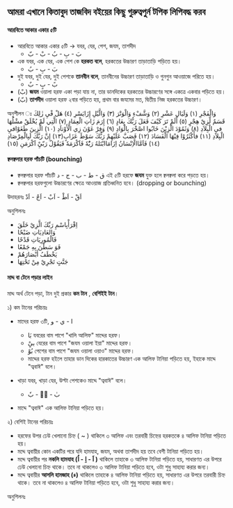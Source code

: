## আমরা এখানে কিতাবুদ তাজবিদ বইয়ের কিছু গুরুত্বপুর্ন টপিক লিপিবদ্ধ করব

#### আরবিতে আকার একার ৫টি

- আরবিতে আকার একার ৫টি -> যবর, যের, পেশ, জযম, তাশদীদ
  - بَ - بِ - بُ - بْ - بّ
- এক যবর, এক যের, এক পেশ কে **হরকত বলে**, হরকতের উচ্চারণ তাড়াতাড়ি পড়িতে হয়।
  - بَ - بِ - بُ
- দুই যবর, দুই যের, দুই পেশকে **তানবীন বলে**, তানবীনের উচ্চারণ তাড়াতাড়ি ও গুনগুন আওয়াজে পরিতে হয়।
  - بً - بٍ - بٌ
- (بْ) **জযম** ওয়ালা হরফ একা পড়া যায় না, তার ডানদিকের হরকতের উচ্চারণের সঙ্গে একত্রে একবার পড়িতে হয়।
- (بّ) **তাশদীদ** ওয়ালা হরফ ২বার পড়িতে হয়, প্রথম বার জযমের মত, দ্বিতীয় নিজ হরকতের উচ্চারণ।

অনুশীলন ঃ
وَالْفَجْرِ (١) وَلَيَالِ عَشْرِ (٢) وَشَّفْءِ وَالْوَتْرَ (٣) وَالَّيْلِ إِزَايَسْرِ (٤) هَلْ فْيِ زٰلِكَ قَسَمٌ لِّزِيْ هِجْرٍ (٥) أَلَمْ تَرَ كَيْفَ فَعَلَ رَبُّكَ بِعَادٍ (٦) إِرَمَ زَاتِ الْعِمَادِ (٧) الَّتِي لَمْ يُخْلَقْ مشْلُهَا فيِ الْبِلاَدِ (٨) وَثَمُوْدَ الَّزِيْنَ خَابُوا اصَّخْرَ بِالْوَادِ (٩) وَفِرْ عَوْنَ زِي الْأَوْتاَدِ (١٠) الَّزِينَ طَغَوْافيِ الْبِلاَدِ (١١) فأَكْثَرُوْا فِيْهَا الْفَسَادَ (١٢) فَصَبَّ عَلَيْهِمْ رَبُّكَ سَوْطَ عَزَابٍ(١٣) إِنَّ رَبَّكَ لَبِالْمِرْصَادِ (١٤) فَاَمَّاالْاِنْسَانُ اِزَامَاابْتَلهُ رَبُْهٗ فَاَكْرَمَهٗ فَيَقُوْلُ رَبّيِْ اَكْرَمَنِ (١٥)

#### ক্বলক্বলার হরফ পাঁচটি (bounching)

- ক্বলক্বলার হরফ পাঁচটি ق - ط - ب - ج - د এই ৫টি হরফে **জযম** যুক্ত হলে ক্বলক্বলা করে পড়তে হয়।
- ক্বলক্বলার হরফগুলো উচ্চারণের ক্ষেত্রে আওয়াজ প্রতিধ্বনিত হবে। (dropping or bounching)

উদাহরনঃ اَقْ - اَطْ - اَبْ - اَجْ - اَدْ

অনুশিলনঃ

- اِقْرَأْبِاسْمِ رَبِّكَ الَّزِيْ خَلَقَ
- وَالعَادِيَاتِ ضَبْحًا
- فَالْمُورِيَاتِ قَدْحًا
- فَوَ سَطْنَ بِهِ جَمْعًا
- يَخْطَفُ أَبْصَارَهُمْ
- جَنَّتٍ تَجْرِيْ مِنْ تَحْتِهَا

#### মাদ্দ বা টেনে পড়ার লাইন

মাদ্দ অর্থ টেনে পড়া, টান দুই প্রকার **কম টান** , **বেশিইই টান**।

১) কম টানের পরিচয়ঃ

- মাদের হরফ ৩টি, ا - ي - و
  - بَا যবরের বাম পাশে "খালি আলিফ" মাদ্দের হরফ।
  - بيِْ যেরের বাম পাশে "জযম ওয়ালা ইয়া" মাদ্দের হরফ।
  - بُوْ পেশের বাম পাশে "জযম ওয়ালা ওয়াও" মাদ্দের হরফ।
  - মাদ্দের হরফ হইলে তাহার ডান দিকের হারকাতের উচ্চারণ এক আলিফ টানিয়া পড়িতে হয়, ইহাকে মাদ্দে "ত্ববাঈ" বলে।
- খাড়া যবর, খাড়া যের, উল্টা পেশকেও মাদ্দে "ত্ববাঈ" বলে।

  - بٰ - بٖ - بٗ

- মাদ্দে "ত্ববাঈ" এক আলিফ টানিয়া পড়িতে হয়।

২) বেশিই টানের পরিচয়ঃ

- হরফের উপর ঢেউ খেলানো চিহ্ন ( ~ ) থাকিলে ৩ আলিফ এবং তরবারী চিহ্নের হরকতকে ৪ আলিফ টানিয়া পড়িতে হয়।
- মদ্দে ত্ববায়ীর কোন একটির পরে যদি হামযাহ, জযম, অথবা তাশদীদ হয় তবে বেশী টানিয়া পড়িতে হয়।
- মদ্দে ত্ববায়ীর পর **নকলি হামযাহ (اَ - اِ - اُ )** থাকিলে তাহাকে ৩ আলিফ টানিয়া পড়িতে হয়, সাধারণত এর উপরে ঢেউ খেলানো চিহ্ন থাকে। তবে না থাকলেও ৩ আলিফ টানিয়া পড়িতে হবে, ওটা শুধু সাহায্য করার জন্য।
- মদ্দে ত্ববায়ীর **আসলি হামজাহ (ء)** থাকিলে তাহাকে ৪ আলিফ টানিয়া পড়িতে হয়, সাধারণত এর উপরে তরবারী চিহ্ন থাকে। তবে না থাকলেও ৪ আলিফ টানিয়া পড়িতে হবে, ওটা শুধু সাহায্য করার জন্য।

অনুশিলনঃ
